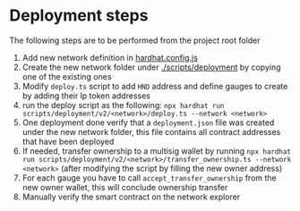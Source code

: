 # Deployment steps

The following steps are to be performed from the project root folder

1. Add new network definition in [hardhat.config.js](hardhat.config.js)
2. Create the new network folder under [./scripts/deployment](scripts/deployment/v2) by copying one of the existing ones
3. Modify `deploy.ts` script to add `HND` address and define gauges to create by adding their lp token addresses
4. run the deploy script as the following: `npx hardhat run scripts/deployment/v2/<network>/deploy.ts --network <network>`
5. One deployment done verify that a `deployment.json` file was created under the new network folder, this file contains all contract addresses that have been deployed
6. If needed, transfer ownership to a multisig wallet by running `npx hardhat run scripts/deployment/v2/<network>/transfer_ownership.ts --network <network>` (after modifying the script by filling the new owner address)
7. For each gauge you have to call `accept_transfer_ownership` from the new owner wallet, this will conclude ownership transfer
8. Manually verify the smart contract on the network explorer